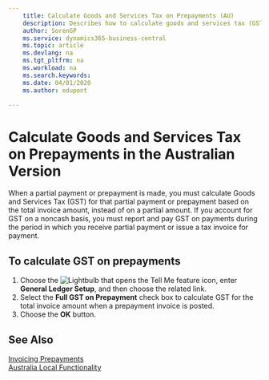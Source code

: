 ```yaml
---
    title: Calculate Goods and Services Tax on Prepayments (AU)
    description: Describes how to calculate goods and services tax (GST) for partial payments or prepayments based on the total invoice amount, instead of on a partial amount.
    author: SorenGP
    ms.service: dynamics365-business-central
    ms.topic: article
    ms.devlang: na
    ms.tgt_pltfrm: na
    ms.workload: na
    ms.search.keywords:
    ms.date: 04/01/2020
    ms.author: edupont

---
```

# Calculate Goods and Services Tax on Prepayments in the Australian Version

When a partial payment or prepayment is made, you must calculate Goods and Services Tax (GST) for that partial payment or prepayment based on the total invoice amount, instead of on a partial amount. If you account for GST on a noncash basis, you must report and pay GST on payments during the period in which you receive partial payment or issue a tax invoice for payment.  

## To calculate GST on prepayments  

1. Choose the ![Lightbulb that opens the Tell Me feature](../../media/ui-search/search_small.png "Tell me what you want to do") icon, enter **General Ledger Setup**, and then choose the related link.  
2. Select the **Full GST on Prepayment** check box to calculate GST for the total invoice amount when a prepayment invoice is posted.  
3. Choose the **OK** button.  

## See Also  
[Invoicing Prepayments](../../finance-invoice-prepayments.md)   
[Australia Local Functionality](australia-local-functionality.md)
